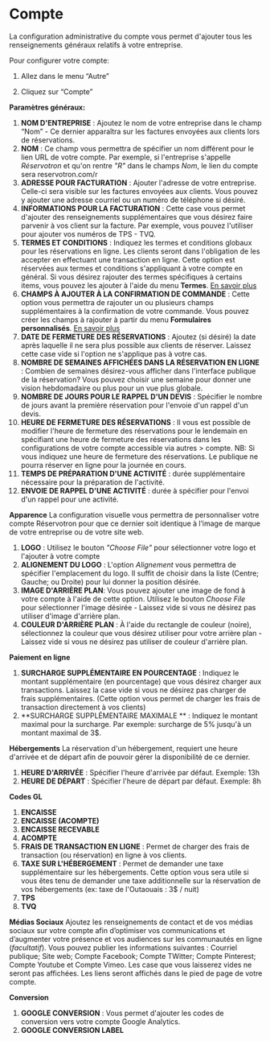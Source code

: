 # Compte

La configuration administrative du compte vous permet d'ajouter tous les renseignements généraux relatifs à votre entreprise. 

Pour configurer votre compte:

1. Allez dans le menu “Autre”

1. Cliquez sur “Compte”


**Paramètres généraux:**
1. **NOM D'ENTREPRISE** : Ajoutez le nom de votre entreprise dans le champ “Nom” - Ce dernier apparaîtra sur les factures envoyées aux clients lors de réservations.
2. **NOM** : Ce champ vous permettra de spécifier un nom différent pour le lien URL de votre compte. Par exemple, si l'entreprise s'appelle *Réservotron* et qu'on rentre *"R"* dans le champs *Nom*, le lien du compte sera reservotron.com/r
3. **ADRESSE POUR FACTURATION** : Ajouter l'adresse de votre entreprise. Celle-ci sera visible sur les factures envoyées aux clients. Vous pouvez y ajouter une adresse courriel ou un numéro de téléphone si désiré.
4. **INFORMATIONS POUR LA FACTURATION** : Cette case vous permet d'ajouter des renseignements supplémentaires que vous désirez faire parvenir à vos client sur la facture. Par exemple, vous pouvez l'utiliser pour ajouter vos numéros de TPS - TVQ.
5. **TERMES ET CONDITIONS** : Indiquez les termes et conditions globaux pour les réservations en ligne. Les clients seront dans l'obligation de les accepter en effectuant une transaction en ligne. Cette option est réservées aux termes et conditions s'appliquant à votre compte en général. Si vous désirez rajouter des termes spécifiques à certains items, vous pouvez les ajouter à l'aide du menu **Termes**. [En savoir plus](termes_et_conditions)
6. **CHAMPS À AJOUTER À LA CONFIRMATION DE COMMANDE** : Cette option vous permettra de rajouter un ou plusieurs champs supplémentaires à la confirmation de votre commande. Vous pouvez créer les champs à rajouter à partir du menu **Formulaires personnalisés**. [En savoir plus](formulaires_personnalises.md)
7. **DATE DE FERMETURE DES RÉSERVATIONS** : Ajoutez (si désiré) la date après laquelle il ne sera plus possible aux clients de réserver. Laissez cette case vide si l'option ne s'applique pas à votre cas. 
8. **NOMBRE DE SEMAINES AFFICHÉES DANS LA RÉSERVATION EN LIGNE** : Combien de semaines désirez-vous afficher dans l'interface publique de la réservation? Vous pouvez choisir une semaine pour donner une vision hebdomadaire ou plus pour un vue plus globale. 
9. **NOMBRE DE JOURS POUR LE RAPPEL D'UN DEVIS** : Spécifier le nombre de jours avant la première réservation pour l'envoie d'un rappel d'un devis. 
10. **HEURE DE FERMETURE DES RÉSERVATIONS** : Il vous est possible de modifier l'heure de fermeture des réservations pour le lendemain en spécifiant une heure de fermeture des réservations dans les configurations de votre compte accessible via autres > compte.
NB: Si vous indiquez une heure de fermeture des réservations. Le publique ne pourra réserver en ligne pour la journée en cours.
11. **TEMPS DE PRÉPARATION D'UNE ACTIVITÉ** : durée supplémentaire nécessaire pour la préparation de l'activité.
12. **ENVOIE DE RAPPEL D'UNE ACTIVITÉ** : durée à spécifier pour l'envoi d'un rappel pour une activité.


**Apparence**
La configuration visuelle vous permettra de personnaliser votre compte Réservotron pour que ce dernier soit identique à l’image de marque de votre entreprise ou de votre site web.
1. **LOGO** : Utilisez le bouton *"Choose File"* pour sélectionner votre logo et l'ajouter à votre compte
2. **ALIGNEMENT DU LOGO** : L'option *Alignement* vous permettra de spécifier l'emplacement du logo. Il suffit de choisir dans la liste (Centre; Gauche; ou Droite) pour lui donner la position désirée.
3. **IMAGE D'ARRIÈRE PLAN**: Vous pouvez ajouter une image de fond à votre compte à l'aide de cette option. Utilisez le bouton *Choose File* pour sélectionner l'image désirée - Laissez vide si vous ne désirez pas utiliser d'image d'arrière plan.
4. **COULEUR D'ARRIÈRE PLAN** : À l'aide du rectangle de couleur (noire), sélectionnez la couleur que vous désirez utiliser pour votre arrière plan - Laissez vide si vous ne désirez pas utiliser de couleur d'arrière plan.


**Paiement en ligne**
1. **SURCHARGE SUPPLÉMENTAIRE EN POURCENTAGE** : Indiquez le montant supplémentaire (en pourcentage) que vous désirez charger aux transactions. Laissez la case vide si vous ne désirez pas charger de frais supplémentaires. (Cette option vous permet de charger les frais de transaction directement à vos clients)
2. **SURCHARGE SUPPLÉMENTAIRE MAXIMALE  ** : Indiquez le montant maximal pour la surcharge. Par exemple: surcharge de 5% jusqu'à un montant maximal de 3$. 

**Hébergements**
La réservation d'un hébergement, requiert une heure d'arrivée et de départ afin de pouvoir gérer la disponibilité de ce dernier.
1. **HEURE D'ARRIVÉE** : Spécifier l'heure d'arrivée par défaut. Exemple: 13h
2. **HEURE DE DÉPART** : Spécifier l'heure de départ par défaut. Exemple: 8h 

**Codes GL**
1. **ENCAISSE**
2. **ENCAISSE (ACOMPTE)**
3. **ENCAISSE RECEVABLE**
4. **ACOMPTE**
5. **FRAIS DE TRANSACTION EN LIGNE** : Permet de charger des frais de transaction (ou réservation) en ligne à vos clients. 
6. **TAXE SUR L'HÉBERGEMENT** : Permet de demander une taxe supplémentaire sur les hébergements. Cette option vous sera utile si vous êtes tenu de demander une taxe additionnelle sur la réservation de vos hébergements (ex: taxe de l'Outaouais : 3$ / nuit)
7. **TPS**
8. **TVQ**

**Médias Sociaux**
Ajoutez les renseignements de contact et de vos médias sociaux sur votre compte afin d’optimiser vos communications et d’augmenter votre présence et vos audiences sur les communautés en ligne (*facultatif*). Vous pouvez publier les informations suivantes : Courriel publique; Site web; Compte Facebook; Compte TWitter; Compte Pinterest; Compte Youtube et Compte Vimeo. Les case que vous laisserez vides ne seront pas affichées. 
Les liens seront affichés dans le pied de page de votre compte. 


**Conversion**
1. **GOOGLE CONVERSION** : Vous permet d'ajouter les codes de conversion vers votre compte Google Analytics. 
2. **GOOGLE CONVERSION LABEL**

